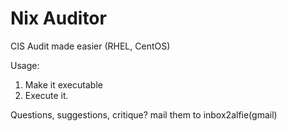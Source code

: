 # Nix Auditor
CIS Audit made easier (RHEL, CentOS)

Usage:
1. Make it executable
2. Execute it.


Questions, suggestions, critique? mail them to inbox2alfie(gmail)

